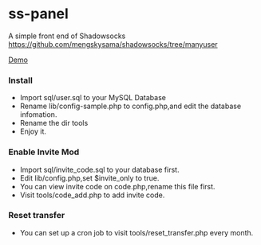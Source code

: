 ss-panel
========

A simple front end of Shadowsocks  https://github.com/mengskysama/shadowsocks/tree/manyuser

[Demo](https://cattt.com)


### Install
* Import sql/user.sql to your MySQL Database
* Rename lib/config-sample.php to config.php,and edit the database infomation.
* Rename the dir tools
* Enjoy it.

### Enable Invite Mod
* Import sql/invite_code.sql to your database first.
* Edit lib/config.php,set $invite_only to true.
* You can view invite code on code.php,rename this file first.
* Visit tools/code_add.php to add invite code.

### Reset transfer
* You can set up a cron job to visit tools/reset_transfer.php every month.